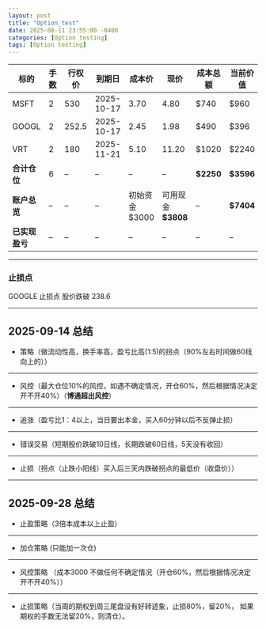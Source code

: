 ```yaml
---
layout: post
title: "Option_test"
date: 2025-08-11 23:55:00 -0400
categories: [Option testing]
tags: [Option testing]
---
```


| 标的        | 手数 | 行权价   | 到期日        | 成本价        | 现价             | 成本总额      | 当前价值      | 浮盈亏       | 仓位占比  |
| --------- | -- | ----- | ---------- | ---------- | -------------- | --------- | --------- | --------- | ----- |
| MSFT      | 2  | 530   | 2025-10-17 | 3.70       | 4.80           | $740      | $960      | +220      | 15.5% |
| GOOGL     | 2  | 252.5 | 2025-10-17 | 2.45       | 1.98           | $490      | $396      | -94       | 6.4%  |
| VRT       | 2  | 180   | 2025-11-21 | 5.10       | 11.20          | $1020     | $2240     | +1220     | 36.4% |
| **合计仓位**  | 6  | –     | –          | –          | –              | **$2250** | **$3596** | **+1346** | 58.3% |
| **账户总览**  | –  | –     | –          | 初始资金 $3000 | 可用现金 **$3808** | –         | **$7404** | **+4404** | –     |
| **已实现盈亏** | –  | –     | –          | –          | –              | –         | –         | **$3836** | –     |








---
### 止损点

GOOGLE 止损点 股价跌破 238.6

---

## **2025-09-14 总结**

- 策略（做流动性高，换手率高，盈亏比高(1:5)的拐点（90%左右时间做60线向上的））
---
- 风控（最大仓位10%的风控，如遇不确定情况，开仓60%，然后根据情况决定开不开40%）（**博通超出风控**）
---
- 追涨（盈亏比1：4以上，当日要出本金，买入60分钟以后不反弹止损）
---
- 错误交易（短期股价跌破10日线，长期跌破60日线，5天没有收回）
---
- 止损（拐点（止跌小阳线）买入后三天内跌破拐点的最低价（收盘价））
---



## **2025-09-28 总结**

- 止盈策略（3倍本成本以上止盈）

---

- 加仓策略 (只能加一次仓)

---

- 风控策略 （成本3000 不做任何不确定情况（开仓60%，然后根据情况决定开不开40%））

---

- 止损策略（当周的期权到周三尾盘没有好转迹象，止损80%，留20%， 如果期权的手数无法留20%，则清仓）。


